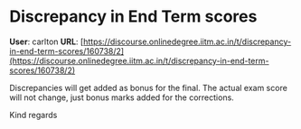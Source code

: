 # Discrepancy in End Term scores

**User**: carlton
**URL**: [https://discourse.onlinedegree.iitm.ac.in/t/discrepancy-in-end-term-scores/160738/2](https://discourse.onlinedegree.iitm.ac.in/t/discrepancy-in-end-term-scores/160738/2)

Discrepancies will get added as bonus for the final. The actual exam score will not change, just bonus marks added for the corrections.

Kind regards
